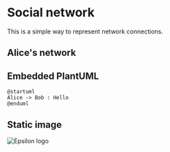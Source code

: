 # Social network

This is a simple way to represent network connections. 

## Alice's network

<picto-view path="Social Network, Alice"/>

## Embedded PlantUML

```render-plantuml
@startuml
Alice -> Bob : Hello
@enduml
```

## Static image

![Epsilon logo](socialnetwork/socialnetwork/epsilon.png)